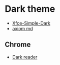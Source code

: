# Dark theme

* [Xfce-Simple-Dark](https://www.xfce-look.org/p/1150488)
* [axiom md](https://www.xfce-look.org/p/1016679/)

## Chrome

* [Dark reader](https://chrome.google.com/webstore/detail/dark-reader/eimadpbcbfnmbkopoojfekhnkhdbieeh?hl=en)